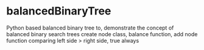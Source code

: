 # balancedBinaryTree

Python based balanced binary tree to, demonstrate the concept of balanced binary search trees
create node class, balance function, add node function
comparing left side > right side, true always
